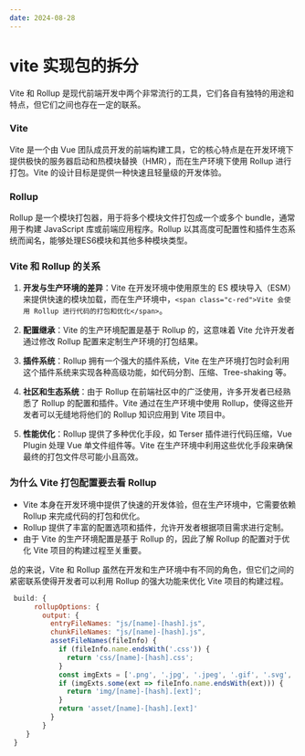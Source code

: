```yaml
---
date: 2024-08-28
---
```


# vite 实现包的拆分

Vite 和 Rollup 是现代前端开发中两个非常流行的工具，它们各自有独特的用途和特点，但它们之间也存在一定的联系。

### Vite

Vite 是一个由 Vue 团队成员开发的前端构建工具，它的核心特点是在开发环境下提供极快的服务器启动和热模块替换（HMR），而在生产环境下使用 Rollup 进行打包。Vite 的设计目标是提供一种快速且轻量级的开发体验。

### Rollup

Rollup 是一个模块打包器，用于将多个模块文件打包成一个或多个 bundle，通常用于构建 JavaScript 库或前端应用程序。Rollup 以其高度可配置性和插件生态系统而闻名，能够处理ES6模块和其他多种模块类型。

### Vite 和 Rollup 的关系

1. **开发与生产环境的差异**：Vite 在开发环境中使用原生的 ES 模块导入（ESM）来提供快速的模块加载，而在生产环境中，`<span class="c-red">Vite 会使用 Rollup 进行代码的打包和优化</span>`。

2. **配置继承**：Vite 的生产环境配置是基于 Rollup 的，这意味着 Vite 允许开发者通过修改 Rollup 配置来定制生产环境的打包结果。

3. **插件系统**：Rollup 拥有一个强大的插件系统，Vite 在生产环境打包时会利用这个插件系统来实现各种高级功能，如代码分割、压缩、Tree-shaking 等。

4. **社区和生态系统**：由于 Rollup 在前端社区中的广泛使用，许多开发者已经熟悉了 Rollup 的配置和插件。Vite 通过在生产环境中使用 Rollup，使得这些开发者可以无缝地将他们的 Rollup 知识应用到 Vite 项目中。

5. **性能优化**：Rollup 提供了多种优化手段，如 Terser 插件进行代码压缩，Vue Plugin 处理 Vue 单文件组件等。Vite 在生产环境中利用这些优化手段来确保最终的打包文件尽可能小且高效。

### 为什么 Vite 打包配置要去看 Rollup

- Vite 本身在开发环境中提供了快速的开发体验，但在生产环境中，它需要依赖 Rollup 来完成代码的打包和优化。
- Rollup 提供了丰富的配置选项和插件，允许开发者根据项目需求进行定制。
- 由于 Vite 的生产环境配置是基于 Rollup 的，因此了解 Rollup 的配置对于优化 Vite 项目的构建过程至关重要。

总的来说，Vite 和 Rollup 虽然在开发和生产环境中有不同的角色，但它们之间的紧密联系使得开发者可以利用 Rollup 的强大功能来优化 Vite 项目的构建过程。

```js
 build: {
      rollupOptions: {
        output: {
          entryFileNames: "js/[name]-[hash].js",
          chunkFileNames: "js/[name]-[hash].js",
          assetFileNames(fileInfo) {
            if (fileInfo.name.endsWith('.css')) {
              return 'css/[name]-[hash].css';
            }
            const imgExts = ['.png', '.jpg', '.jpeg', '.gif', '.svg', '.ico', '.webp']
            if (imgExts.some(ext => fileInfo.name.endsWith(ext))) {
              return 'img/[name]-[hash].[ext]';
            }
            return 'asset/[name]-[hash].[ext]'
          }
        }
    }
 }
```
